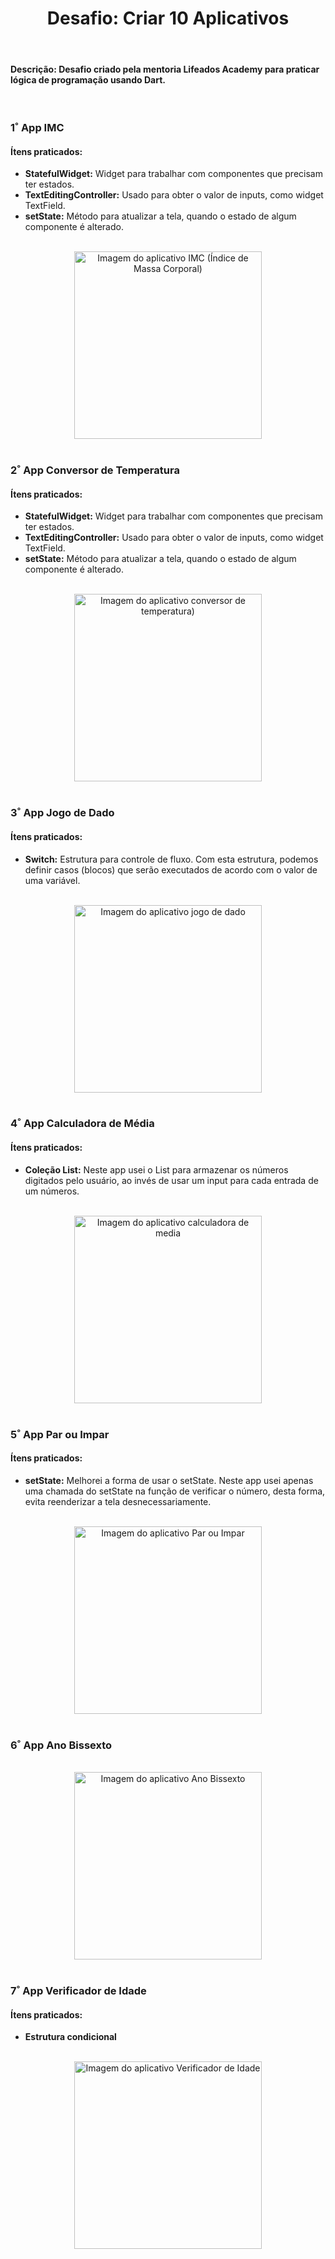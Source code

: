<h1 align="center">Desafio: Criar 10 Aplicativos</h1>

<br>

#### Descrição: Desafio criado pela mentoria Lifeados Academy para praticar lógica de programação usando Dart.

<br>

### 1˚ App IMC

#### Ítens praticados:
- **StatefulWidget:** Widget para trabalhar com componentes que precisam ter estados.
- **TextEditingController:** Usado para obter o valor de inputs, como widget TextField.
- **setState:** Método para atualizar a tela, quando o estado de algum componente é alterado.

<br>

<div align="center">
  <img 
    src="https://github.com/user-attachments/assets/e83e9bfc-c08c-448f-87f4-2df5a478ff53"
    width="300"
    alt="Imagem do aplicativo IMC (Índice de Massa Corporal)"
  />
</div>

<br>

### 2˚ App Conversor de Temperatura

#### Ítens praticados:
- **StatefulWidget:** Widget para trabalhar com componentes que precisam ter estados.
- **TextEditingController:** Usado para obter o valor de inputs, como widget TextField.
- **setState:** Método para atualizar a tela, quando o estado de algum componente é alterado.

<br>

<div align="center">
  <img 
    src="https://github.com/user-attachments/assets/5459f848-ef4b-499f-9707-bde45fdeaf33"
    width="300"
    alt="Imagem do aplicativo conversor de temperatura)"
  />
</div>

<br>

### 3˚ App Jogo de Dado

#### Ítens praticados:
- **Switch:** Estrutura para controle de fluxo. Com esta estrutura, podemos definir casos (blocos) que serão executados de acordo com o valor de uma variável.

<br>

<div align="center">
  <img 
    src="https://github.com/user-attachments/assets/f433da7e-ed4b-4d22-bbb0-e49ef61e4365"
    width="300"
    alt="Imagem do aplicativo jogo de dado"
  />
</div>

<br>

### 4˚ App Calculadora de Média

#### Ítens praticados:

- **Coleção List:** Neste app usei o List para armazenar os números digitados pelo usuário, ao invés de usar um input para cada entrada de um números.

<br>

<div align="center">
  <img 
    src="https://github.com/user-attachments/assets/5dfbdf29-62d0-4a6a-ae06-f70364993ab7"
    width="300"
    alt="Imagem do aplicativo calculadora de media"
  />
</div>

<br>

### 5˚ App Par ou Impar

#### Ítens praticados:

- **setState:** Melhorei a forma de usar o setState. Neste app usei apenas uma chamada do setState na função de verificar o número, desta forma, evita reenderizar a tela desnecessariamente.

<br>

<div align="center">
  <img 
    src="https://github.com/user-attachments/assets/c53d47c4-ed52-443a-8c22-56ebdfde839a"
    width="300"
    alt="Imagem do aplicativo Par ou Impar"
  />
</div>

<br>

### 6˚ App Ano Bissexto

<br>

<div align="center">
  <img 
    src="https://github.com/user-attachments/assets/31ffa616-b239-4538-94fc-9a7399151ef0"
    width="300"
    alt="Imagem do aplicativo Ano Bissexto"
  />
</div>

<br>

### 7˚ App Verificador de Idade

#### Ítens praticados:

- **Estrutura condicional**

<br>

<div align="center">
  <img 
    src="https://github.com/user-attachments/assets/62744197-ac78-428a-b121-b195f7518983"
    width="300"
    alt="Imagem do aplicativo Verificador de Idade"
  />
</div>

<br>








